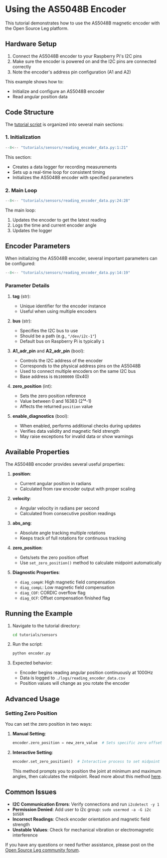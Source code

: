 # Using the AS5048B Encoder

This tutorial demonstrates how to use the AS5048B magnetic encoder with the Open Source Leg platform.

## Hardware Setup

1. Connect the AS5048B encoder to your Raspberry Pi's I2C pins
2. Make sure the encoder is powered on and the I2C pins are connected correctly
3. Note the encoder's address pin configuration (A1 and A2)

This example shows how to:

- Initialize and configure an AS5048B encoder
- Read angular position data

## Code Structure

The [tutorial script](https://github.com/neurobionics/opensourceleg/blob/main/tutorials/sensors/reading_encoder_data.py) is organized into several main sections:

### 1. Initialization

```python
--8<-- "tutorials/sensors/reading_encoder_data.py:1:21"
```

This section:
   - Creates a data logger for recording measurements
   - Sets up a real-time loop for consistent timing
   - Initializes the AS5048B encoder with specified parameters

### 2. Main Loop

```python
--8<-- "tutorials/sensors/reading_encoder_data.py:24:28"
```

The main loop:
1. Updates the encoder to get the latest reading
2. Logs the time and current encoder angle
3. Updates the logger

## Encoder Parameters

When initializing the AS5048B encoder, several important parameters can be configured:

```python
--8<-- "tutorials/sensors/reading_encoder_data.py:14:19"
```

### Parameter Details

1. **tag** (str):
      - Unique identifier for the encoder instance
      - Useful when using multiple encoders

2. **bus** (str):
      - Specifies the I2C bus to use
      - Should be a path (e.g., `"/dev/i2c-1"`)
      - Default bus on Raspberry Pi is typically `1`

3. **A1_adr_pin** and **A2_adr_pin** (bool):
      - Controls the I2C address of the encoder
      - Corresponds to the physical address pins on the AS5048B
      - Used to connect multiple encoders on the same I2C bus
      - Base address is `0b1000000` (0x40)

4. **zero_position** (int):
      - Sets the zero position reference
      - Value between 0 and 16383 (2¹⁴-1)
      - Affects the returned `position` value

5. **enable_diagnostics** (bool):
      - When enabled, performs additional checks during updates
      - Verifies data validity and magnetic field strength
      - May raise exceptions for invalid data or show warnings

## Available Properties

The AS5048B encoder provides several useful properties:

1. **position**:
      - Current angular position in radians
      - Calculated from raw encoder output with proper scaling

2. **velocity**:
      - Angular velocity in radians per second
      - Calculated from consecutive position readings

3. **abs_ang**:
      - Absolute angle tracking multiple rotations
      - Keeps track of full rotations for continuous tracking

4. **zero_position**:
      - Gets/sets the zero position offset
      - Use `set_zero_position()` method to calculate midpoint automatically

5. **Diagnostic Properties**:
      - `diag_compH`: High magnetic field compensation
      - `diag_compL`: Low magnetic field compensation
      - `diag_COF`: CORDIC overflow flag
      - `diag_OCF`: Offset compensation finished flag

## Running the Example

1. Navigate to the tutorial directory:
   ```bash
   cd tutorials/sensors
   ```

2. Run the script:
   ```bash
   python encoder.py
   ```

3. Expected behavior:
      - Encoder begins reading angular position continuously at 1000Hz
      - Data is logged to `./logs/reading_encoder_data.csv`
      - Position values will change as you rotate the encoder

## Advanced Usage

### Setting Zero Position

You can set the zero position in two ways:

1. **Manual Setting**:
   ```python
   encoder.zero_position = new_zero_value  # Sets specific zero offset
   ```

2. **Interactive Setting**:
   ```python
   encoder.set_zero_position()  # Interactive process to set midpoint
   ```
   This method prompts you to position the joint at minimum and maximum angles, then calculates the midpoint.
   Read more about this method [here](https://github.com/neurobionics/opensourceleg/blob/main/opensourceleg/sensors/encoder.py#283-300).

## Common Issues

- **I2C Communication Errors**: Verify connections and run `i2cdetect -y 1`
- **Permission Denied**: Add user to i2c group: `sudo usermod -a -G i2c $USER`
- **Incorrect Readings**: Check encoder orientation and magnetic field strength
- **Unstable Values**: Check for mechanical vibration or electromagnetic interference

If you have any questions or need further assistance, please post on the [Open Source Leg community forum](https://opensourceleg.org/community).
